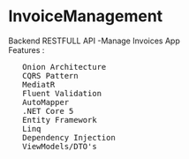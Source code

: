 # InvoiceManagement
Backend RESTFULL API -Manage Invoices App</br>
Features : </br>
<pre>
   Onion Architecture
   CQRS Pattern
   MediatR
   Fluent Validation
   AutoMapper
   .NET Core 5
   Entity Framework
   Linq
   Dependency Injection
   ViewModels/DTO's
   </pre>
   
